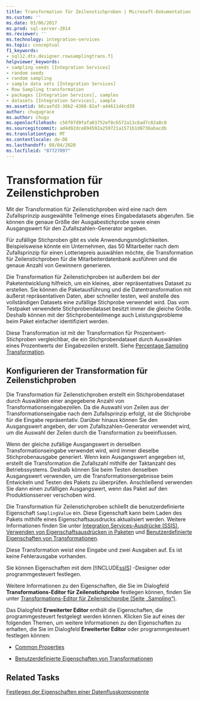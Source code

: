```yaml
---
title: Transformation für Zeilenstichproben | Microsoft-Dokumentation
ms.custom: ''
ms.date: 03/06/2017
ms.prod: sql-server-2014
ms.reviewer: ''
ms.technology: integration-services
ms.topic: conceptual
f1_keywords:
- sql12.dts.designer.rowsamplingtrans.f1
helpviewer_keywords:
- sampling seeds [Integration Services]
- random seeds
- random sampling
- sample data sets [Integration Services]
- Row Sampling transformation
- packages [Integration Services], samples
- datasets [Integration Services], sample
ms.assetid: b6caafd3-30b2-4368-82af-a44611d4cd39
author: chugugrace
ms.author: chugu
ms.openlocfilehash: c56f07d9fafa03752ef8c6572a13c6ad7c02a8c8
ms.sourcegitcommit: ad4d92dce894592a259721a1571b1d8736abacdb
ms.translationtype: MT
ms.contentlocale: de-DE
ms.lasthandoff: 08/04/2020
ms.locfileid: "87727097"
---
```

# <a name="row-sampling-transformation"></a>Transformation für Zeilenstichproben
  Mit der Transformation für Zeilenstichproben wird eine nach dem Zufallsprinzip ausgewählte Teilmenge eines Eingabedatasets abgerufen. Sie können die genaue Größe der Ausgabestichprobe sowie einen Ausgangswert für den Zufallszahlen-Generator angeben.  
  
 Für zufällige Stichproben gibt es viele Anwendungsmöglichkeiten. Beispielsweise könnte ein Unternehmen, das 50 Mitarbeiter nach dem Zufallsprinzip für einen Lotteriepreis auswählen möchte, die Transformation für Zeilenstichproben für die Mitarbeiterdatenbank ausführen und die genaue Anzahl von Gewinnern generieren.  
  
 Die Transformation für Zeilenstichproben ist außerdem bei der Paketentwicklung hilfreich, um ein kleines, aber repräsentatives Dataset zu erstellen. Sie können die Paketausführung und die Datentransformation mit äußerst repräsentativen Daten, aber schneller testen, weil anstelle des vollständigen Datasets eine zufällige Stichprobe verwendet wird. Das vom Testpaket verwendete Stichprobendataset besitzt immer die gleiche Größe. Deshalb können mit der Stichprobenteilmenge auch Leistungsprobleme beim Paket einfacher identifiziert werden.  
  
 Diese Transformation ist mit der Transformation für Prozentwert-Stichproben vergleichbar, die ein Stichprobendataset durch Auswählen eines Prozentwerts der Eingabezeilen erstellt. Siehe [Percentage Sampling Transformation](percentage-sampling-transformation.md).  
  
## <a name="configuring-the-row-sampling-transformation"></a>Konfigurieren der Transformation für Zeilenstichproben  
 Die Transformation für Zeilenstichproben erstellt ein Stichprobendataset durch Auswählen einer angegebene Anzahl von Transformationseingabezeilen. Da die Auswahl von Zeilen aus der Transformationseingabe nach dem Zufallsprinzip erfolgt, ist die Stichprobe für die Eingabe repräsentativ. Darüber hinaus können Sie den Ausgangswert angeben, der vom Zufallszahlen-Generator verwendet wird, um die Auswahl der Zeilen durch die Transformation zu beeinflussen.  
  
 Wenn der gleiche zufällige Ausgangswert in derselben Transformationseingabe verwendet wird, wird immer dieselbe Stichprobenausgabe generiert. Wenn kein Ausgangswert angegeben ist, erstellt die Transformation die Zufallszahl mithilfe der Taktanzahl des Betriebssystems. Deshalb können Sie beim Testen denselben Ausgangswert verwenden, um die Transformationsergebnisse beim Entwickeln und Testen des Pakets zu überprüfen. Anschließend verwenden Sie dann einen zufälligen Ausgangswert, wenn das Paket auf den Produktionsserver verschoben wird.  
  
 Die Transformation für Zeilenstichproben schließt die benutzerdefinierte Eigenschaft `SamplingValue` ein. Diese Eigenschaft kann beim Laden des Pakets mithilfe eines Eigenschaftsausdrucks aktualisiert werden. Weitere Informationen finden Sie unter [Integration Services-Ausdrücke &#40;SSIS&#41;](../../expressions/integration-services-ssis-expressions.md), [Verwenden von Eigenschaftsausdrücken in Paketen](../../expressions/use-property-expressions-in-packages.md) und [Benutzerdefinierte Eigenschaften von Transformationen](transformation-custom-properties.md).  
  
 Diese Transformation weist eine Eingabe und zwei Ausgaben auf. Es ist keine Fehlerausgabe vorhanden.  
  
 Sie können Eigenschaften mit dem [!INCLUDE[ssIS](../../../includes/ssis-md.md)] -Designer oder programmgesteuert festlegen.  
  
 Weitere Informationen zu den Eigenschaften, die Sie im Dialogfeld **Transformations-Editor für Zeilenstichprobe** festlegen können, finden Sie unter [Transformations-Editor für Zeilenstichprobe &#40;Seite „Sampling“&#41;](../../row-sampling-transformation-editor-sampling-page.md).  
  
 Das Dialogfeld **Erweiterter Editor** enthält die Eigenschaften, die programmgesteuert festgelegt werden können. Klicken Sie auf eines der folgenden Themen, um weitere Informationen zu den Eigenschaften zu erhalten, die Sie im Dialogfeld **Erweiterter Editor** oder programmgesteuert festlegen können:  
  
-   [Common Properties](../../common-properties.md)  
  
-   [Benutzerdefinierte Eigenschaften von Transformationen](transformation-custom-properties.md)  
  
## <a name="related-tasks"></a>Related Tasks  
 [Festlegen der Eigenschaften einer Datenflusskomponente](../set-the-properties-of-a-data-flow-component.md)  
  
  
